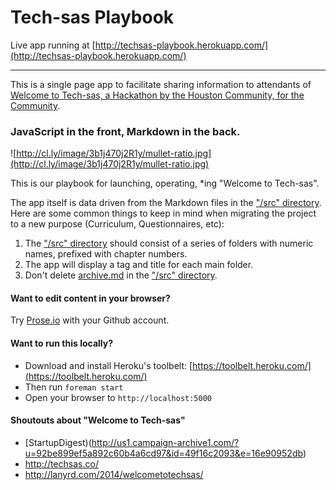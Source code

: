Tech-sas Playbook
=======================

Live app running at [http://techsas-playbook.herokuapp.com/](http://techsas-playbook.herokuapp.com/)

---

This is a single page app to facilitate sharing information to attendants of [Welcome to Tech-sas, a Hackathon by the Houston Community, for the Community](http://techsas.co).

### JavaScript in the front, Markdown in the back.

![http://cl.ly/image/3b1j470j2R1y/mullet-ratio.jpg](http://cl.ly/image/3b1j470j2R1y/mullet-ratio.jpg)

This is our playbook for launching, operating, *ing "Welcome to Tech-sas".

The app itself is data driven from the Markdown files in the ["/src" directory](./src). Here are some common things to keep in mind when migrating the project to a new purpose (Curriculum, Questionnaires, etc):

1. The ["/src" directory](./src) should consist of a series of folders with numeric names, prefixed with chapter numbers.
2. The app will display a tag and title for each main folder.
3. Don't delete [archive.md](./src/archive.md) in the ["/src" directory](./src).

#### Want to edit content in your browser?

Try [Prose.io](http://prose.io) with your Github account.

#### Want to run this locally?

- Download and install Heroku's toolbelt: [https://toolbelt.heroku.com/](https://toolbelt.heroku.com/)
- Then run `foreman start`
- Open your browser to `http://localhost:5000`

#### Shoutouts about "Welcome to Tech-sas"

- [StartupDigest)(http://us1.campaign-archive1.com/?u=92be899ef5a892c60b4a6cd97&id=49f16c2093&e=16e90952db)
- http://techsas.co/
- http://lanyrd.com/2014/welcometotechsas/